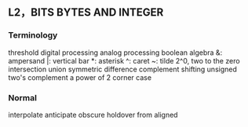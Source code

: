 ## L2，BITS BYTES AND INTEGER

### Terminology

threshold
digital processing analog processing
boolean algebra
&: ampersand
|:  vertical bar
*: asterisk
^: caret
~: tilde 
2^0, two to the zero
intersection
union
symmetric difference
complement
shifting
unsigned
two's complement
a power of 2
corner case

### Normal

interpolate
anticipate
obscure
holdover from
aligned





